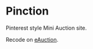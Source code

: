 Pinction
========

Pinterest style Mini Auction site.

Recode on <a href="http://sourceforge.net/projects/eauction-simple/">eAuction</a>. 